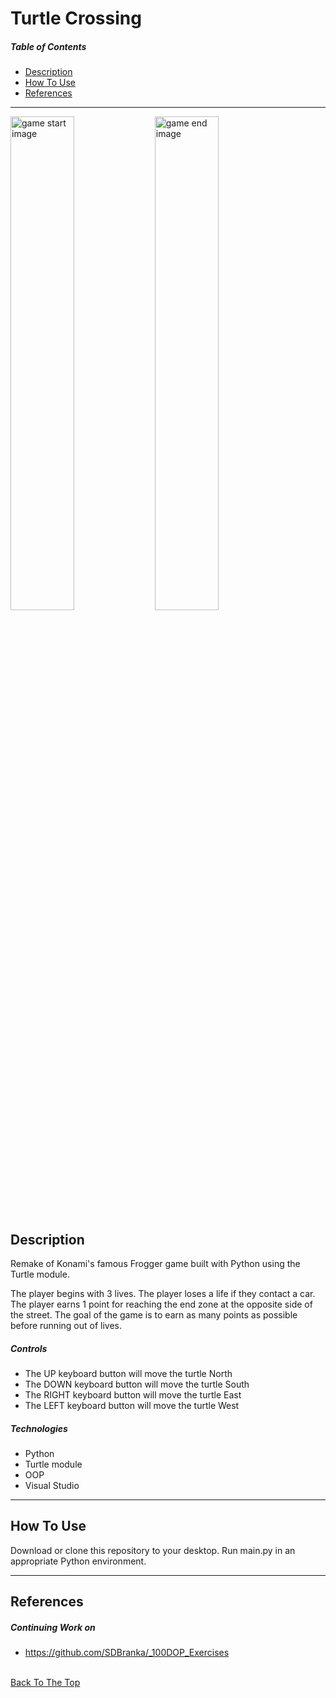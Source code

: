 # Turtle Crossing

##### Table of Contents

- [Description](#description)
- [How To Use](#how-to-use)
- [References](#references)

---

<p float="center">
    <img src="https://github.com/SDBranka/Turtle__Crossing/blob/main/Resources/Game_Start_screenshot.png" width=45% alt="game start image"/>
    <img src="https://github.com/SDBranka/Turtle__Crossing/blob/main/Resources/Game_Over_screenshot.png" width=45% alt="game end  image"/>
</p>

## Description

Remake of Konami's famous Frogger game built with Python using the Turtle module.  

The player begins with 3 lives. The player loses a life if they contact a car. The player earns 1 point for reaching the end zone at the opposite side of the street. The goal of the game is to earn as many points as possible before running out of lives.

##### Controls

- The UP keyboard button will move the turtle North 
- The DOWN keyboard button will move the turtle South
- The RIGHT keyboard button will move the turtle East
- The LEFT keyboard button will move the turtle West 

##### Technologies

- Python
- Turtle module
- OOP
- Visual Studio

---

## How To Use

Download or clone this repository to your desktop. Run main.py in an appropriate Python environment.

---

## References

##### Continuing Work on
- https://github.com/SDBranka/_100DOP_Exercises

\
[Back To The Top](#turtle-crossing)
